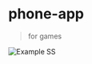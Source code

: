 # phone-app
> for games

![ Example SS ](https://img001.prntscr.com/file/img001/XiFuaoQcQjGvsbZ4fCbsrw.png)
